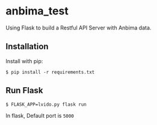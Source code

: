 # anbima_test

Using Flask to build a Restful API Server with Anbima data.

## Installation

Install with pip:

```
$ pip install -r requirements.txt
```
## Run Flask
```
$ FLASK_APP=lvido.py flask run

```
In flask, Default port is `5000`
